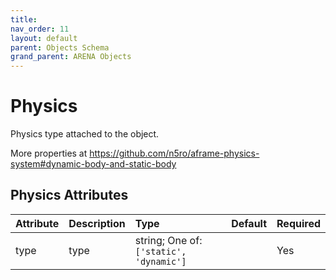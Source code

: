 ```yaml
---
title: 
nav_order: 11
layout: default
parent: Objects Schema
grand_parent: ARENA Objects
---
```



Physics
=======


Physics type attached to the object. 

More properties at <a href='https://github.com/n5ro/aframe-physics-system#dynamic-body-and-static-body'>https://github.com/n5ro/aframe-physics-system#dynamic-body-and-static-body</a>

Physics Attributes
-------------------

|Attribute|Description|Type|Default|Required|
| :--- | :--- | :--- | :--- | :--- |
|type|type|string; One of: ```['static', 'dynamic']```||Yes|
